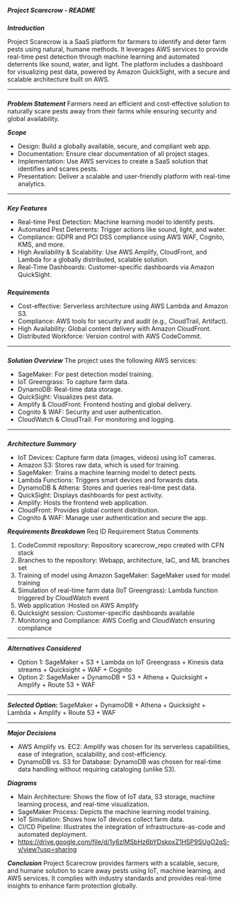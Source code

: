 
***Project Scarecrow - README***
###
***Introduction***

Project Scarecrow is a SaaS platform for farmers to identify and deter farm pests using natural, humane methods. It leverages AWS services to provide real-time pest detection through machine learning and automated deterrents like sound, water, and light. The platform includes a dashboard for visualizing pest data, powered by Amazon QuickSight, with a secure and scalable architecture built on AWS.
***
###
***Problem Statement***
Farmers need an efficient and cost-effective solution to naturally scare pests away from their farms while ensuring security and global availability.

***Scope***
* Design: Build a globally available, secure, and compliant web app.
* Documentation: Ensure clear documentation of all project stages.
* Implementation: Use AWS services to create a SaaS solution that identifies and scares pests.
* Presentation: Deliver a scalable and user-friendly platform with real-time analytics.
***

###
***Key Features***
* Real-time Pest Detection: Machine learning model to identify pests.
* Automated Pest Deterrents: Trigger actions like sound, light, and water.
* Compliance: GDPR and PCI DSS compliance using AWS WAF, Cognito, KMS, and more.
* High Availability & Scalability: Use AWS Amplify, CloudFront, and Lambda for a globally distributed, scalable solution.
* Real-Time Dashboards: Customer-specific dashboards via Amazon QuickSight.

###
***Requirements***
* Cost-effective: Serverless architecture using AWS Lambda and Amazon S3.
* Compliance: AWS tools for security and audit (e.g., CloudTrail, Artifact).
* High Availability: Global content delivery with Amazon CloudFront.
* Distributed Workforce: Version control with AWS CodeCommit.

***
###
***Solution Overview***
The project uses the following AWS services:

* SageMaker: For pest detection model training.
* IoT Greengrass: To capture farm data.
* DynamoDB: Real-time data storage.
* QuickSight: Visualizes pest data.
* Amplify & CloudFront: Frontend hosting and global delivery.
* Cognito & WAF: Security and user authentication.
* CloudWatch & CloudTrail: For monitoring and logging.
***
###

***Architecture Summary***
* IoT Devices: Capture farm data (images, videos) using IoT cameras.
* Amazon S3: Stores raw data, which is used for training.
* SageMaker: Trains a machine learning model to detect pests.
* Lambda Functions: Triggers smart devices and forwards data.
* DynamoDB & Athena: Stores and queries real-time pest data.
* QuickSight: Displays dashboards for pest activity.
* Amplify: Hosts the frontend web application.
* CloudFront: Provides global content distribution.
* Cognito & WAF: Manage user authentication and secure the app.



***Requirements Breakdown***
Req ID	Requirement	Status	Comments
1.	CodeCommit repository:	Repository scarecrow_repo created with CFN stack
2.	Branches to the repository:	Webapp, architecture, IaC, and ML branches set
3.	Training of model using Amazon SageMaker: SageMaker used for model training
4.	Simulation of real-time farm data (IoT Greengrass): Lambda function triggered by CloudWatch event
5.	Web application	:Hosted on AWS Amplify
6.	Quicksight session: Customer-specific dashboards available
7.	Monitoring and Compliance: AWS Config and CloudWatch ensuring compliance

***

***Alternatives Considered***

* Option 1: SageMaker + S3 + Lambda on IoT Greengrass + Kinesis data streams + Quicksight + WAF + Cognito
* Option 2: SageMaker + DynamoDB + S3 + Athena + Quicksight + Amplify + Route 53 + WAF
***

***Selected Option:*** SageMaker + DynamoDB + Athena + Quicksight + Lambda + Amplify + Route 53 + WAF

***

***Major Decisions***
* AWS Amplify vs. EC2: Amplify was chosen for its serverless capabilities, ease of integration, scalability, and cost-efficiency.
* DynamoDB vs. S3 for Database: DynamoDB was chosen for real-time data handling without requiring cataloging (unlike S3).

***Diagrams***
* Main Architecture: Shows the flow of IoT data, S3 storage, machine learning process, and real-time visualization.
* SageMaker Process: Depicts the machine learning model training.
* IoT Simulation: Shows how IoT devices collect farm data.
* CI/CD Pipeline: Illustrates the integration of infrastructure-as-code and automated deployment.
* https://drive.google.com/file/d/1y6zlMSbHz6bYDskpxZ1HSP9SUgO2qS-y/view?usp=sharing


***Conclusion***
Project Scarecrow provides farmers with a scalable, secure, and humane solution to scare away pests using IoT, machine learning, and AWS services. It complies with industry standards and provides real-time insights to enhance farm protection globally.